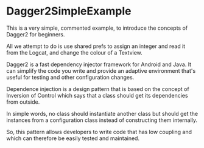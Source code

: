 # Dagger2SimpleExample

This is a very simple, commented example, to introduce the concepts of Dagger2 for beginners. 

All we attempt to do is use shared prefs to assign an integer and read it from the Logcat, and change the colour of a Textview.

Dagger2 is a fast dependency injector framework for Android and Java. It can simplify the code you write and provide an adaptive environment that's useful for testing and other configuration changes.

Dependence injection is a design pattern that is based on the concept of Inversion of Control which says that a class should get its dependencies from outside. 

In simple words, no class should instantiate another class but should get the instances from a configuration class instead of constructing them internally. 

So, this pattern allows developers to write code that has low coupling and which can therefore be easily tested and maintained. 



